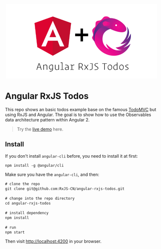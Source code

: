 <p align="center">
  <img src="./assets/logo-header.png" alt="Angular RxJS Todos" width="500" />
</p>

# Angular RxJS Todos

This repo shows an basic todos example base on the famous [TodoMVC](https://github.com/tastejs/todomvc) but using RxJS and Angular. The goal is to show how to use the Observables data architecture pattern within Angular 2.

> Try the [live demo](https://rxjs-cn.github.io/angular-rxjs-todos/) here.

## Install

If you don't install `angular-cli` before, you need to install it at first:

```shell
npm install -g @angular/cli
```

Make sure you have the `angular-cli`, and then:

```shell
# clone the repo
git clone git@github.com:RxJS-CN/angular-rxjs-todos.git

# change into the repo directory
cd angular-rxjs-todos

# install dependency
npm install

# run
npm start
```

Then visit [http://localhost:4200](http://localhost:4200) in your browser.
